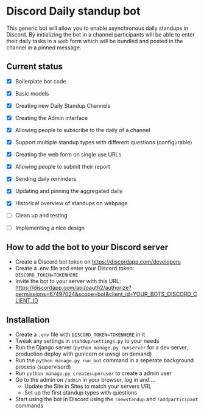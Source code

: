 # Discord Daily standup bot

This generic bot will allow you to enable asynchronous daily standups in Discord.
By initializing the bot in a channel participants will be able to enter their
daily tasks in a web form which will be bundled and posted in the channel in a
pinned message. 

## Current status

- [x] Boilerplate bot code
- [x] Basic models
- [x] Creating new Daily Standup Channels
- [x] Creating the Admin interface
- [x] Allowing people to subscribe to the daily of a channel
- [x] Support multiple standup types with different questions (configurable)
- [x] Creating the web form on single use URLs 
- [x] Allowing people to submit their report
- [x] Sending daily reminders
- [x] Updating and pinning the aggregated daily
- [x] Historical overview of standups on webpage
- [ ] Clean up and testing
- [ ] Implementing a nice design


## How to add the bot to your Discord server

- Create a Discord bot token on https://discordapp.com/developers
- Create a .env file and enter your Discord token: `DISCORD_TOKEN=TOKENHERE`
- Invite the bot to your server with this URL: https://discordapp.com/api/oauth2/authorize?permissions=67497024&scope=bot&client_id=YOUR_BOTS_DISCORD_CLIENT_ID


## Installation

 - Create a `.env` file with `DISCORD_TOKEN=TOKENHERE` in it
 - Tweak any settings in `standup/settings.py` to your needs
 - Run the Django server (`python manage.py runserver` for a dev server, production deploy with gunicorn or uwsgi on demand)
 - Run the `python manage.py run_bot` command in a seperate background process (supervisord)
 - Run `python manage.py createsuperuser` to create a admin user
 - Go to the admin on `/admin` in your browser, log in and....
   - Update the Site in Sites to match your servers URL
   - Set up the first standup types with questions
 - Start using the bot in Discord using the `!newstandup` and `!addparticipant` commands
